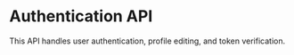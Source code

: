 # Authentication API
This API handles user authentication, profile editing, and token verification.

